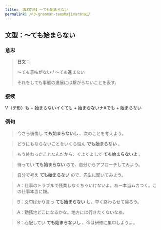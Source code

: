 ```yaml
---
title: 【N3文法】〜ても始まらない
permalink: /n3-grammar-temohajimaranai/
---
```


## 文型：〜ても始まらない

### 意思

> **日文：**
> 
> 〜ても意味がない / 〜ても進まない
> 
> それをしても事態の進展には繋がらないことを表す。


### 接续

V（テ形）も + 始まらないイくても + 始まらないナAでも + 始まらない

### 例句

> 今さら後悔し **ても始まらないし** 、次のことを考えよう。

> どうにもならないことをいくら悩ん **でも始まらない** 。

> もう終わったことなんだから、くよくよして **ても始まらないよ** 。

> 待ってい **ても始まらない** ので、自分からアプローチしてみよう。

> 自分で考え **ても始まらない** ので、先生に聞いてみよう。

> A：仕事のトラブルで残業しなくちゃいけないよ。あー本当ムカつく。この仕事本当に嫌。

> B：文句ばかり言っ **ても始まらない** し、早く終わらせて帰ろう。

> A：勤務地どこになるかな。地方には行きたくないなあ。

> B：心配してい **ても始まらないし** 、今は研修に集中しようよ。

